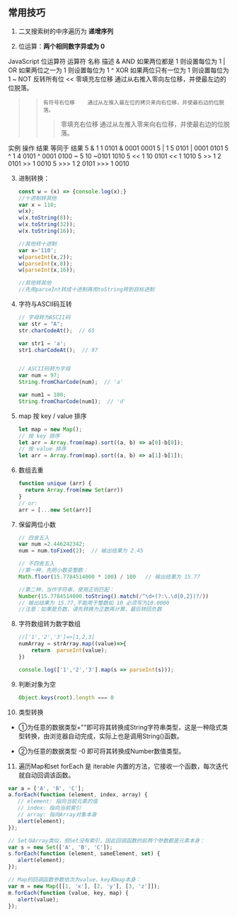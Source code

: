 ## 常用技巧

1. 二叉搜索树的中序遍历为 **递增序列** 

2. 位运算：**两个相同数字异或为 0**

JavaScript 位运算符
运算符	名称	                  描述
&	      AND	      如果两位都是 1 则设置每位为 1
|	      OR	         如果两位之一为 1 则设置每位为 1
^	      XOR	      如果两位只有一位为 1 则设置每位为 1
~	      NOT	      反转所有位
<<	   零填充左位移	 通过从右推入零向左位移，并使最左边的位脱落。
>>	   有符号右位移    通过从左推入最左位的拷贝来向右位移，并使最右边的位脱落。
>>>	零填充右位移	 通过从左推入零来向右位移，并使最右边的位脱落。

实例
操作	结果	等同于	结果
5 & 1	1	0101 & 0001	0001
5 | 1	5	0101 | 0001	0101
5 ^ 1	4	0101 ^ 0001	0100
~ 5	10	~0101	1010
5 << 1	10	0101 << 1	1010
5 >> 1	2	0101 >> 1	0010
5 >>> 1	2	0101 >>> 1	0010

3. 进制转换：

   ```js
   const w = (x) => {console.log(x);} 
   //十进制转其他
   var x = 110;
   w(x);
   w(x.toString(8));
   w(x.toString(32));
   w(x.toString(16));
   
   //其他转十进制
   var x='110';
   w(parseInt(x,2));
   w(parseInt(x,8));
   w(parseInt(x,16));
   
   //其他转其他
   //先用parseInt转成十进制再用toString转到目标进制 
   
   ```

4. 字符与ASCII码互转

   ```js
   // 字母转为ASCII码
   var str = "A";
   str.charCodeAt();  // 65
   
   var str1 = 'a';
   str1.charCodeAt();  // 97
   
   
   // ASCII码转为字母
   var num = 97;
   String.fromCharCode(num);  // 'a'
   
   var num1 = 100;
   String.fromCharCode(num1);  // 'd'
   ```

5. map 按 key / value 排序

   ```js
   let map = new Map();
   // 按 key 排序
   let arr = Array.from(map).sort((a, b) => a[0]-b[0]);
   // 按 value 排序
   let arr = Array.from(map).sort((a, b) => a[1]-b[1]);
   ```

6. 数组去重

   ```js
   function unique (arr) {
     return Array.from(new Set(arr))
   }
   // or:
   arr = [...new Set(arr)] 
   ```

7. 保留两位小数

   ```js
   // 四舍五入
   var num =2.446242342;
   num = num.toFixed(2);  // 输出结果为 2.45
   
   // 不四舍五入
   //第一种，先把小数变整数：
   Math.floor(15.7784514000 * 100) / 100   // 输出结果为 15.77
   
   //第二种，当作字符串，使用正则匹配：
   Number(15.7784514000.toString().match(/^\d+(?:\.\d{0,2})?/))   
   // 输出结果为 15.77,不能用于整数如 10 必须写为10.0000
   //注意：如果是负数，请先转换为正数再计算，最后转回负数
   ```

8. 字符数组转为数字数组

   ```js
   //['1','2','3']=>[1,2,3]
   numArray = strArray.map((value)=>{
       return  parseInt(value);
   })
   
   console.log(['1','2','3'].map(s => parseInt(s)));
   ```

9. 判断对象为空

   ```js
   Object.keys(root).length === 0
   ```



10. 类型转换
- ①为任意的数据类型+""即可将其转换成String字符串类型，这是一种隐式类型转换，由浏览器自动完成，实际上也是调用String()函数。

- ②为任意的数据类型 -0 即可将其转换成Number数值类型。

11. 遍历Map和set
   forEach 是 iterable 内置的方法，它接收一个函数，每次迭代就自动回调该函数。
   ```js
   var a = ['A', 'B', 'C'];
   a.forEach(function (element, index, array) {
      // element: 指向当前元素的值
      // index: 指向当前索引
      // array: 指向Array对象本身
      alert(element);
   });

   // Set与Array类似，但Set没有索引，因此回调函数的前两个参数都是元素本身：
   var s = new Set(['A', 'B', 'C']);
   s.forEach(function (element, sameElement, set) {
      alert(element);
   });

   // Map的回调函数参数依次为value、key和map本身：
   var m = new Map([[1, 'x'], [2, 'y'], [3, 'z']]);
   m.forEach(function (value, key, map) {
      alert(value);
   });
   ```